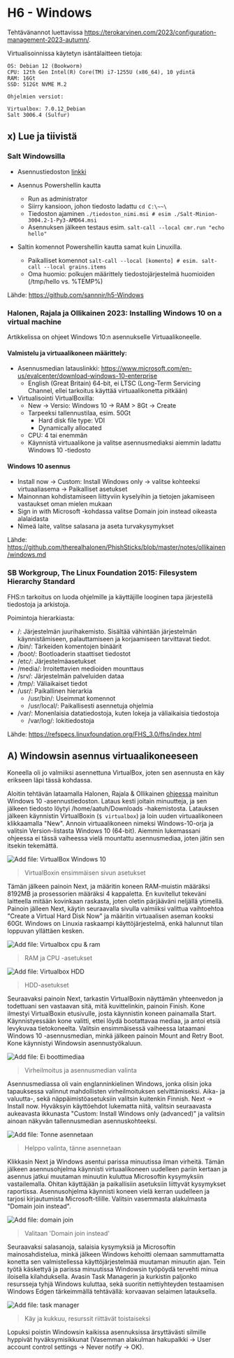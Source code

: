 # H6 - Windows

Tehtävänannot luettavissa https://terokarvinen.com/2023/configuration-management-2023-autumn/.

Virtualisoinnissa käytetyn isäntälaitteen tietoja:
    
    OS: Debian 12 (Bookworm)
    CPU: 12th Gen Intel(R) Core(TM) i7-1255U (x86_64), 10 ydintä 
    RAM: 16Gt 
    SSD: 512Gt NVME M.2

    Ohjelmien versiot:
    
    Virtualbox: 7.0.12_Debian
    Salt 3006.4 (Sulfur)
    
    

## x) Lue ja tiivistä

### Salt Windowsilla

 - Asennustiedoston [linkki](https://docs.saltproject.io/salt/install-guide/en/latest/topics/install-by-operating-system/windows.html)
 - Asennus Powershellin kautta
   - Run as administrator
   - Siirry kansioon, johon tiedosto ladattu ``cd C:\~~\``
   - Tiedoston ajaminen ``./tiedoston_nimi.msi # esim ./Salt-Minion-3004.2-1-Py3-AMD64.msi``
   - Asennuksen jälkeen testaus esim. ``salt-call --local cmr.run "echo hello"``

 - Saltin komennot Powershellin kautta samat kuin Linuxilla.
   - Paikalliset komennot ``salt-call --local [komento] # esim. salt-call --local grains.items``
   - Oma huomio: polkujen määrittely tiedostojärjestelmä huomioiden (/tmp/hello vs. %TEMP%)
   

Lähde: https://github.com/sannnir/h5-Windows

### Halonen, Rajala ja Ollikainen 2023: Installing Windows 10 on a virtual machine

Artikkelissa on ohjeet Windows 10:n asennukselle Virtuaalikoneelle.

#### Valmistelu ja virtuaalikoneen määrittely:
 - Asennusmedian latauslinkki: https://www.microsoft.com/en-us/evalcenter/download-windows-10-enterprise
   - English (Great Britain) 64-bit, ei LTSC (Long-Term Servicing Channel, ellei tarkoitus käyttää virtuaalikonetta pitkään)
 - Virtualisointi VirtualBoxilla:
   - New -> Versio: Windows 10 -> RAM > 8Gt -> Create
   - Tarpeeksi tallennustilaa, esim. 50Gt
     - Hard disk file type: VDI
     - Dynamically allocated
   - CPU: 4 tai enemmän
   - Käynnistä virtuaalikone ja valitse asennusmediaksi aiemmin ladattu Windows 10 -tiedosto

#### Windows 10 asennus
 - Install now -> Custom: Install Windows only -> valitse kohteeksi virtuaaliasema -> Paikalliset asetukset
 - Mainonnan kohdistamiseen liittyviin kyselyihin ja tietojen jakamiseen vastaukset oman mielen mukaan
 - Sign in with Microsoft -kohdassa valitse Domain join instead oikeasta alalaidasta
 - Nimeä laite, valitse salasana ja aseta turvakysymykset

Lähde: https://github.com/therealhalonen/PhishSticks/blob/master/notes/ollikainen/windows.md

### SB Workgroup, The Linux Foundation 2015: Filesystem Hierarchy Standard

FHS:n tarkoitus on luoda ohjelmille ja käyttäjille looginen tapa järjestellä tiedostoja ja arkistoja. 

Poimintoja hierarkiasta:
 - /: Järjestelmän juurihakemisto. Sisältää vähintään järjestelmän käynnistämiseen, palauttamiseen ja korjaamiseen tarvittavat tiedot.
 - /bin/: Tärkeiden komentojen binäärit
 - /boot/: Bootloaderin staattiset tiedostot
 - /etc/: Järjestelmäasetukset
 - /media/: Irroitettavien medioiden mounttaus
 - /srv/: Järjestelmän palveluiden dataa
 - /tmp/: Väliaikaiset tiedot
 - /usr/: Paikallinen hierarkia
   - /usr/bin/: Useimmat komennot
   - /usr/local/: Paikallisesti asennetuja ohjelmia
 - /var/: Monenlaisia datatiedostoja, kuten lokeja ja väliaikaisia tiedostoja
   - /var/log/: lokitiedostoja

Lähde: https://refspecs.linuxfoundation.org/FHS_3.0/fhs/index.html

## A) Windowsin asennus virtuaalikoneeseen

Koneella oli jo valmiiksi asennettuna VirtualBox, joten sen asennusta en käy erikseen läpi tässä kohdassa.

Aloitin tehtävän lataamalla Halonen, Rajala & Ollikainen [ohjeessa](https://github.com/therealhalonen/PhishSticks/blob/master/notes/ollikainen/windows.md) mainitun Windows 10 -asennustiedoston. Lataus kesti joitain minuutteja, ja sen jälkeen tiedosto löytyi /home/aatuh/Downloads -hakemistosta. Latauksen jälkeen käynnistin VirtualBoxin (``$ virtualbox``) ja loin uuden virtuaalikoneen klikkaamalla "New". Annoin virtuaalikoneen nimeksi Windows-10-orja ja valitsin Version-listasta Windows 10 (64-bit). Aiemmin lukemassani ohjeessa ei tässä vaiheessa vielä mountattu asennusmediaa, joten jätin sen itsekin tekemättä.

![Add file: VirtualBox Windows 10](/img/win10-virtualbox.png)
> VirtualBoxin ensimmäisen sivun asetukset

Tämän jälkeen painoin Next, ja määritin koneen RAM-muistin määräksi 8192MB ja prosessorien määräksi 4 kappaletta. En kuvitellut tekeväni laitteella mitään kovinkaan raskasta, joten oletin pärjääväni neljällä ytimellä. Painoin jälleen Next, käytin seuraavalla sivulla valmiiksi valittua vaihtoehtoa "Create a Virtual Hard Disk Now" ja määritin virtuaalisen aseman kooksi 60Gt. Windows on Linuxia raskaampi käyttöjärjestelmä, enkä halunnut tilan loppuvan yllättäen kesken.

![Add file: Virtualbox cpu & ram](/img/win10-ram-cpu.png)
> RAM ja CPU -asetukset

![Add file: Virtualbox HDD](/img/win10-hdd.png)
> HDD-asetukset

Seuraavaksi painoin Next, tarkastin VirtualBoxin näyttämän yhteenvedon ja todettuani sen vastaavan sitä, mitä kuvittelinkin, painoin Finish. Kone ilmestyi VirtualBoxin etusivulle, josta käynnistin koneen painamalla Start. Käynnistyessään kone valitti, ettei löydä bootattavaa mediaa, ja antoi etsiä levykuvaa tietokoneelta. Valitsin ensimmäisessä vaiheessa lataamani Windows 10 -asennusmedian, minkä jälkeen painoin Mount and Retry Boot. Kone käynnistyi Windowsin asennustyökaluun.

![Add file: Ei boottimediaa](/img/win10-ei-boottaa.png)
> Virheilmoitus ja asennusmedian valinta

Asennusmediassa oli vain englanninkielinen Windows, jonka olisin joka tapauksessa valinnut mahdollisten virheilmoituksen selvittämiseksi. Aika- ja valuutta-, sekä näppäimistöasetuksiin valitsin kuitenkin Finnish. Next -> Install now. Hyväksyin käyttöehdot lukematta niitä, valitsin seuraavasta aukeavasta ikkunasta "Custom: Install Windows only (advanced)" ja valitsin ainoan näkyvän tallennusmedian asennuskohteeksi. 

![Add file: Tonne asennetaan](/img/win10-partitio.png)
> Helppo valinta, tänne asennetaan

Klikkasin Next ja Windows asentui parissa minuutissa ilman virheitä. Tämän jälkeen asennusohjelma käynnisti virtuaalikoneen uudelleen pariin kertaan ja asennus jatkui muutaman minuutin kuluttua Microsoftin kysymyksiin vastailemalla. Ohitan käyttäjään ja paikallisiin asetuksiin liittyvät kysymykset raportissa. Asennusohjelma käynnisti koneen vielä kerran uudelleen ja tarjosi kirjautumista Microsoft-tilille. Valitsin vasemmasta alakulmasta "Domain join instead". 

![Add file: domain join](/img/win10-domain-join.png)
> Valitaan 'Domain join instead'

Seuraavaksi salasanoja, salaisia kysymyksiä ja Microsoftin mainosahdistelua, minkä jälkeen Windows kehoitti olemaan sammuttamatta konetta sen valmistellessa käyttöjärjestelmää muutaman minuutin ajan. Tein työtä käskettyä ja parissa minuutissa Windowsin työpöydä tervehti minua iloisella kilahduksella. Avasin Task Managerin ja kurkistin paljonko resursseja tyhjä Windows kuluttaa, sekä suoritin nettiyhteyden testaamisen Windows Edgen tärkeimmällä tehtävällä: korvaavan selaimen latauksella.

![Add file: task manager](/img/win10-taskmanager.png)
> Käy ja kukkuu, resurssit riittävät toistaiseksi

Lopuksi poistin Windowsin kaikissa asennuksissa ärsyttävästi silmille hyppivät hyväksymisikkunat (Vasemman alakulman hakupalkki -> User account control settings -> Never notify -> OK). 
